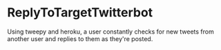 # ReplyToTargetTwitterbot
Using tweepy and heroku, a user constantly checks for new tweets from another user and replies to them as they're posted.
